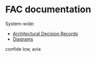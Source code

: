 # FAC documentation

System-wide:
* [Architectural Decision Records](./architecture/decisions)
* [Diagrams](./architecture/diagrams/)




confide low,
avia
